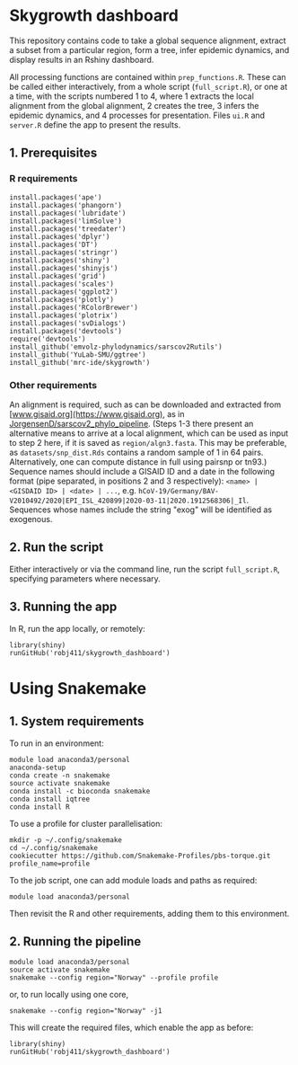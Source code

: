 # Skygrowth dashboard

This repository contains code to take a global sequence alignment, extract a subset from a particular region, form a tree, infer epidemic dynamics, and display results in an Rshiny dashboard.

All processing functions are contained within `prep_functions.R`. These can be called either interactively, from a whole script (`full_script.R`), or one at a time, with the scripts numbered 1 to 4, where 1 extracts the local alignment from the global alignment, 2 creates the tree, 3 infers the epidemic dynamics, and 4 processes for presentation. Files `ui.R` and `server.R` define the app to present the results.

## 1. Prerequisites

### R requirements

```
install.packages('ape')
install.packages('phangorn')
install.packages('lubridate')
install.packages('limSolve')
install.packages('treedater')
install.packages('dplyr')
install.packages('DT')
install.packages('stringr')
install.packages('shiny')
install.packages('shinyjs')
install.packages('grid')
install.packages('scales')
install.packages('ggplot2')
install.packages('plotly')
install.packages('RColorBrewer')
install.packages('plotrix')
install.packages('svDialogs')
install.packages('devtools')
require('devtools')
install_github('emvolz-phylodynamics/sarscov2Rutils')
install_github('YuLab-SMU/ggtree')
install_github('mrc-ide/skygrowth')
```

### Other requirements

An alignment is required, such as can be downloaded and extracted from [www.gisaid.org](https://www.gisaid.org), as in [JorgensenD/sarscov2_phylo_pipeline](https://github.com/JorgensenD/sarscov2_phylo_pipeline). (Steps 1-3 there present an alternative means to arrive at a local alignment, which can be used as input to step 2 here, if it is saved as `region/algn3.fasta`. This may be preferable, as `datasets/snp_dist.Rds` contains a random sample of 1 in 64 pairs. Alternatively, one can compute distance in full using pairsnp or tn93.) Sequence names should include a GISAID ID and a date in the following format (pipe separated, in positions 2 and 3 respectively): `<name> | <GISDAID ID> | <date> | ...`, e.g. `hCoV-19/Germany/BAV-V2010492/2020|EPI_ISL_420899|2020-03-11|2020.1912568306|_Il`. Sequences whose names include the string "exog" will be identified as exogenous.

## 2. Run the script

Either interactively or via the command line, run the script `full_script.R`, specifying parameters where necessary.

## 3. Running the app

In R, run the app locally, or remotely:

```
library(shiny)
runGitHub('robj411/skygrowth_dashboard')
```


# Using Snakemake


## 1. System requirements

To run in an environment:

```
module load anaconda3/personal
anaconda-setup
conda create -n snakemake
source activate snakemake
conda install -c bioconda snakemake
conda install iqtree
conda install R
```

To use a profile for cluster parallelisation:

```
mkdir -p ~/.config/snakemake
cd ~/.config/snakemake
cookiecutter https://github.com/Snakemake-Profiles/pbs-torque.git profile_name=profile
```

To the job script, one can add module loads and paths as required:

```
module load anaconda3/personal
```

Then revisit the R and other requirements, adding them to this environment.

## 2. Running the pipeline

```
module load anaconda3/personal
source activate snakemake
snakemake --config region="Norway" --profile profile
```

or, to run locally using one core,

```
snakemake --config region="Norway" -j1
```

This will create the required files, which enable the app as before: 

```
library(shiny)
runGitHub('robj411/skygrowth_dashboard')
```
